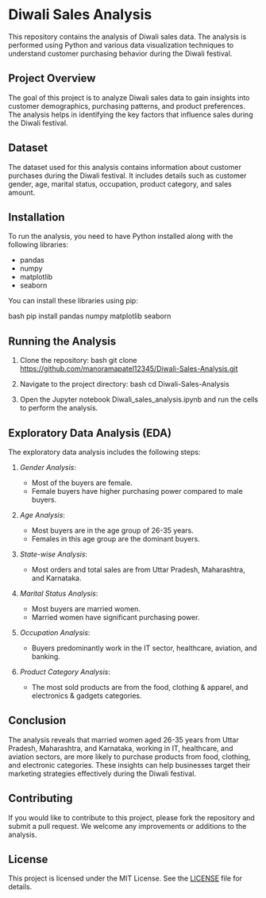 # Diwali Sales Analysis

This repository contains the analysis of Diwali sales data. The analysis is performed using Python and various data visualization techniques to understand customer purchasing behavior during the Diwali festival.

## Project Overview

The goal of this project is to analyze Diwali sales data to gain insights into customer demographics, purchasing patterns, and product preferences. The analysis helps in identifying the key factors that influence sales during the Diwali festival.

## Dataset

The dataset used for this analysis contains information about customer purchases during the Diwali festival. It includes details such as customer gender, age, marital status, occupation, product category, and sales amount.

## Installation

To run the analysis, you need to have Python installed along with the following libraries:

- pandas
- numpy
- matplotlib
- seaborn

You can install these libraries using pip:

bash
pip install pandas numpy matplotlib seaborn


## Running the Analysis

1. Clone the repository:
   bash
   git clone https://github.com/manoramapatel12345/Diwali-Sales-Analysis.git
   
2. Navigate to the project directory:
   bash
   cd Diwali-Sales-Analysis
   
3. Open the Jupyter notebook Diwali_sales_analysis.ipynb and run the cells to perform the analysis.

## Exploratory Data Analysis (EDA)

The exploratory data analysis includes the following steps:

1. *Gender Analysis*: 
   - Most of the buyers are female.
   - Female buyers have higher purchasing power compared to male buyers.

2. *Age Analysis*:
   - Most buyers are in the age group of 26-35 years.
   - Females in this age group are the dominant buyers.

3. *State-wise Analysis*:
   - Most orders and total sales are from Uttar Pradesh, Maharashtra, and Karnataka.

4. *Marital Status Analysis*:
   - Most buyers are married women.
   - Married women have significant purchasing power.

5. *Occupation Analysis*:
   - Buyers predominantly work in the IT sector, healthcare, aviation, and banking.

6. *Product Category Analysis*:
   - The most sold products are from the food, clothing & apparel, and electronics & gadgets categories.

## Conclusion

The analysis reveals that married women aged 26-35 years from Uttar Pradesh, Maharashtra, and Karnataka, working in IT, healthcare, and aviation sectors, are more likely to purchase products from food, clothing, and electronic categories. These insights can help businesses target their marketing strategies effectively during the Diwali festival.

## Contributing

If you would like to contribute to this project, please fork the repository and submit a pull request. We welcome any improvements or additions to the analysis.

## License

This project is licensed under the MIT License. See the [LICENSE](LICENSE) file for details.
